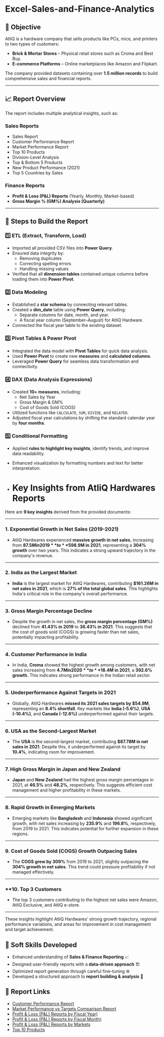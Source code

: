 # Excel-Sales-and-Finance-Analytics


## 🎯 Objective
AtliQ is a hardware company that sells products like PCs, mice, and printers to two types of customers:
- **Brick & Mortar Stores** – Physical retail stores such as Croma and Best Buy.
- **E-commerce Platforms** – Online marketplaces like Amazon and Flipkart.

The company provided datasets containing over **1.5 million records** to build comprehensive sales and financial reports.

---

## 📈 Report Overview

The report includes multiple analytical insights, such as:
### **Sales Reports**
- Sales Report
- Customer Performance Report
- Market Performance Report
- Top 10 Products
- Division-Level Analysis
- Top & Bottom 5 Products
- New Product Performance (2021)
- Top 5 Countries by Sales

### **Finance Reports**
- **Profit & Loss (P&L) Reports** (Yearly, Monthly, Market-based)
- **Gross Margin % (GM%) Analysis (Quarterly)**

---

## 🔄 Steps to Build the Report

### **1️⃣ ETL (Extract, Transform, Load)**
- Imported all provided CSV files into **Power Query**.
- Ensured data integrity by:
  - Removing duplicates
  - Correcting spelling errors
  - Handling missing values
- Verified that all **dimension tables** contained unique columns before loading them into **Power Pivot**.

### **2️⃣ Data Modeling**
- Established a **star schema** by connecting relevant tables.
- Created a **dim_date** table using **Power Query**, including:
  - Separate columns for date, month, and year.
  - A fiscal year column (September–August) for AtliQ Hardware.
- Connected the fiscal year table to the existing dataset.

### **3️⃣ Pivot Tables & Power Pivot**
- Integrated the data model with **Pivot Tables** for quick data analysis.
- Used **Power Pivot** to create new **measures** and **calculated columns**.
- Leveraged **Power Query** for seamless data transformation and connectivity.

### **4️⃣ DAX (Data Analysis Expressions)**
- Created **10+ measures**, including:
  - Net Sales by Year
  - Gross Margin & GM%
  - Cost of Goods Sold (COGS)
- Utilized functions like `CALCULATE`, `SUM`, `DIVIDE`, and `RELATED`.
- Adjusted fiscal year calculations by shifting the standard calendar year by **four months**.

### **5️⃣ Conditional Formatting**
- Applied **rules to highlight key insights**, identify trends, and improve data readability.
- Enhanced visualization by formatting numbers and text for better interpretation.

- # Key Insights from AtliQ Hardwares Reports

Here are **9 key insights** derived from the provided documents:

---

### **1. Exponential Growth in Net Sales (2019-2021)**  
- AtliQ Hardwares experienced **massive growth in net sales**, increasing from **$87.5M in 2019** to **$598.9M in 2021**, representing a **304% growth** over two years. This indicates a strong upward trajectory in the company's revenue.

---

### **2. India as the Largest Market**  
- **India** is the largest market for AtliQ Hardwares, contributing **$161.26M in net sales in 2021**, which is **27% of the total global sales**. This highlights India's critical role in the company's overall performance.

---

### **3. Gross Margin Percentage Decline**  
- Despite the growth in net sales, the **gross margin percentage (GM%)** declined from **41.43% in 2019** to **36.43% in 2021**. This suggests that the cost of goods sold (COGS) is growing faster than net sales, potentially impacting profitability.

---

### **4. Customer Performance in India**  
- In India, **Croma** showed the highest growth among customers, with net sales increasing from **$4.7M in 2020** to **$18.4M in 2021**, a **392.6% growth**. This indicates strong performance in the Indian retail sector.

---

### **5. Underperformance Against Targets in 2021**  
- Globally, AtliQ Hardwares **missed its 2021 sales targets by $54.9M**, representing an **8.4% shortfall**. Key markets like **India (-5.6%)**, **USA (-10.4%)**, and **Canada (-12.6%)** underperformed against their targets.

---

### **6. USA as the Second-Largest Market**  
- The **USA** is the second-largest market, contributing **$87.78M in net sales in 2021**. Despite this, it underperformed against its target by **10.4%**, indicating room for improvement.

---

### **7. High Gross Margin in Japan and New Zealand**  
- **Japan** and **New Zealand** had the highest gross margin percentages in 2021, at **46.5%** and **48.2%**, respectively. This suggests efficient cost management and higher profitability in these markets.

---

### **8. Rapid Growth in Emerging Markets**  
- Emerging markets like **Bangladesh** and **Indonesia** showed significant growth, with net sales increasing by **235.9%** and **196.8%**, respectively, from 2019 to 2021. This indicates potential for further expansion in these regions.

---

### **9. Cost of Goods Sold (COGS) Growth Outpacing Sales**  
- The **COGS grew by 309%** from 2019 to 2021, slightly outpacing the **304% growth in net sales**. This trend could pressure profitability if not managed effectively.

---

### **10. Top 3 Customers 
- The top 3 customers contributing to the highest net sales were Amazon, AtliQ Exclusive, and AtliQ e-store.

---

These insights highlight AtliQ Hardwares' strong growth trajectory, regional performance variations, and areas for improvement in cost management and target achievement.


## 🎯 Soft Skills Developed
- Enhanced understanding of **Sales & Finance Reporting** 📈
- Designed user-friendly reports with a **data-driven approach** 🏗️
- Optimized report generation through careful fine-tuning ⚙️
- Developed a structured approach to **report building & analysis** 📝

## 📂 Report Links
- [Customer Performance Report](https://github.com/Adarsh2898/Excel-Sales-and-Finance-Analytics/blob/main/Customer%20Performance%20Report.pdf)
- [Market Performance vs Targets Comparison Report](https://github.com/Adarsh2898/Excel-Sales-and-Finance-Analytics/blob/main/Market%20Performance%20vs%20Target%20Report.pdf)
- [Profit & Loss (P&L) Reports by Fiscal Year)](https://github.com/Adarsh2898/Excel-Sales-and-Finance-Analytics/blob/main/P%26L%20Statement%20by%20Fiscal%20Year.pdf)
- [Profit & Loss (P&L) Reports by Fiscal Month)](https://github.com/Adarsh2898/Excel-Sales-and-Finance-Analytics/blob/main/P%26L%20by%20Months.pdf)
- [Profit & Loss (P&L) Reports by Markets](https://github.com/Adarsh2898/Excel-Sales-and-Finance-Analytics/blob/main/P%26L%20Statement%20by%20Markets.pdf)
- [Top 10 Products](https://github.com/Adarsh2898/Excel-Sales-and-Finance-Analytics/blob/main/Top%2010%20Products.pdf)
